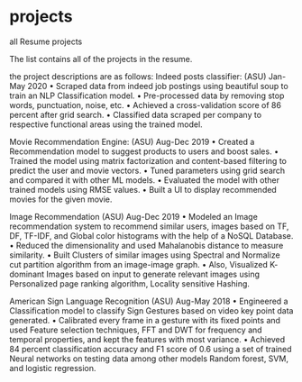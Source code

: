 # projects
all Resume projects

The list contains all of the projects in the resume.

the project descriptions are as follows:
Indeed posts classifier:										        (ASU)  Jan-May 2020
•	Scraped data from indeed job postings using beautiful soup to train an NLP Classification model. 
•	Pre-processed data by removing stop words, punctuation, noise, etc.
•	Achieved a cross-validation score of 86 percent after grid search.
•	Classified data scraped per company to respective functional areas using the trained model.

Movie Recommendation Engine:								                      (ASU)  Aug-Dec 2019
•	Created a Recommendation model to suggest products to users and boost sales.
•	Trained the model using matrix factorization and content-based filtering to predict the user and movie vectors.
•	Tuned parameters using grid search and compared it with other ML models.
•	Evaluated the model with other trained models using RMSE values.
•	Built a UI to display recommended movies for the given movie.

Image Recommendation										       (ASU)  Aug-Dec 2019
•	Modeled an Image recommendation system to recommend similar users, images based on TF, DF, TF-IDF, and Global color histograms with the help of a NoSQL Database.
•	Reduced the dimensionality and used Mahalanobis distance to measure similarity. 
•	Built Clusters of similar images using Spectral and Normalize cut partition algorithm from an image-image graph.
•	Also, Visualized K- dominant Images based on input to generate relevant images using Personalized page ranking algorithm, Locality sensitive Hashing.

American Sign Language Recognition								       (ASU) Aug-May 2018
•	Engineered a Classification model to classify Sign Gestures based on video key point data generated.
•	Calibrated every frame in a gesture with its fixed points and used Feature selection techniques, FFT and DWT for frequency and temporal properties, and kept the features with most variance.
•	Achieved 84 percent classification accuracy and F1 score of 0.6 using a set of trained Neural networks on testing data 
among other models  Random forest, SVM, and logistic regression. 

